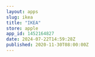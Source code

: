 ```yaml
---
layout: apps
slug: ikea
title: "IKEA"
store: apple
app_id: 1452164827
date: 2024-07-22T14:59:28Z
published: 2020-11-30T08:00:00Z
---
```

